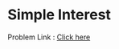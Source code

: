 # Simple Interest

Problem Link : [Click here](https://www.geeksforgeeks.org/problems/simple-interest3457/1?page=4&difficulty=School&sortBy=submissions)